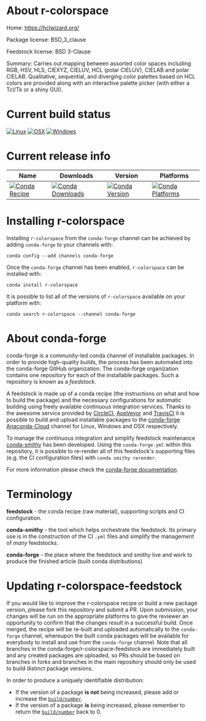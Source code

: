About r-colorspace
==================

Home: https://hclwizard.org/

Package license: BSD_3_clause

Feedstock license: BSD 3-Clause

Summary: Carries out mapping between assorted color spaces including RGB, HSV, HLS, CIEXYZ, CIELUV, HCL (polar CIELUV), CIELAB and polar CIELAB. Qualitative, sequential, and diverging color palettes based on HCL colors are provided along with an interactive palette picker (with either a Tcl/Tk or a shiny GUI).



Current build status
====================

[![Linux](https://img.shields.io/circleci/project/github/conda-forge/r-colorspace-feedstock/master.svg?label=Linux)](https://circleci.com/gh/conda-forge/r-colorspace-feedstock)
[![OSX](https://img.shields.io/travis/conda-forge/r-colorspace-feedstock/master.svg?label=macOS)](https://travis-ci.org/conda-forge/r-colorspace-feedstock)
[![Windows](https://img.shields.io/appveyor/ci/conda-forge/r-colorspace-feedstock/master.svg?label=Windows)](https://ci.appveyor.com/project/conda-forge/r-colorspace-feedstock/branch/master)

Current release info
====================

| Name | Downloads | Version | Platforms |
| --- | --- | --- | --- |
| [![Conda Recipe](https://img.shields.io/badge/recipe-r--colorspace-green.svg)](https://anaconda.org/conda-forge/r-colorspace) | [![Conda Downloads](https://img.shields.io/conda/dn/conda-forge/r-colorspace.svg)](https://anaconda.org/conda-forge/r-colorspace) | [![Conda Version](https://img.shields.io/conda/vn/conda-forge/r-colorspace.svg)](https://anaconda.org/conda-forge/r-colorspace) | [![Conda Platforms](https://img.shields.io/conda/pn/conda-forge/r-colorspace.svg)](https://anaconda.org/conda-forge/r-colorspace) |

Installing r-colorspace
=======================

Installing `r-colorspace` from the `conda-forge` channel can be achieved by adding `conda-forge` to your channels with:

```
conda config --add channels conda-forge
```

Once the `conda-forge` channel has been enabled, `r-colorspace` can be installed with:

```
conda install r-colorspace
```

It is possible to list all of the versions of `r-colorspace` available on your platform with:

```
conda search r-colorspace --channel conda-forge
```


About conda-forge
=================

conda-forge is a community-led conda channel of installable packages.
In order to provide high-quality builds, the process has been automated into the
conda-forge GitHub organization. The conda-forge organization contains one repository
for each of the installable packages. Such a repository is known as a *feedstock*.

A feedstock is made up of a conda recipe (the instructions on what and how to build
the package) and the necessary configurations for automatic building using freely
available continuous integration services. Thanks to the awesome service provided by
[CircleCI](https://circleci.com/), [AppVeyor](http://www.appveyor.com/)
and [TravisCI](https://travis-ci.org/) it is possible to build and upload installable
packages to the [conda-forge](https://anaconda.org/conda-forge)
[Anaconda-Cloud](http://docs.anaconda.org/) channel for Linux, Windows and OSX respectively.

To manage the continuous integration and simplify feedstock maintenance
[conda-smithy](http://github.com/conda-forge/conda-smithy) has been developed.
Using the ``conda-forge.yml`` within this repository, it is possible to re-render all of
this feedstock's supporting files (e.g. the CI configuration files) with ``conda smithy rerender``.

For more information please check the [conda-forge documentation](https://conda-forge.org/docs/).

Terminology
===========

**feedstock** - the conda recipe (raw material), supporting scripts and CI configuration.

**conda-smithy** - the tool which helps orchestrate the feedstock.
                   Its primary use is in the construction of the CI ``.yml`` files
                   and simplify the management of *many* feedstocks.

**conda-forge** - the place where the feedstock and smithy live and work to
                  produce the finished article (built conda distributions)


Updating r-colorspace-feedstock
===============================

If you would like to improve the r-colorspace recipe or build a new
package version, please fork this repository and submit a PR. Upon submission,
your changes will be run on the appropriate platforms to give the reviewer an
opportunity to confirm that the changes result in a successful build. Once
merged, the recipe will be re-built and uploaded automatically to the
`conda-forge` channel, whereupon the built conda packages will be available for
everybody to install and use from the `conda-forge` channel.
Note that all branches in the conda-forge/r-colorspace-feedstock are
immediately built and any created packages are uploaded, so PRs should be based
on branches in forks and branches in the main repository should only be used to
build distinct package versions.

In order to produce a uniquely identifiable distribution:
 * If the version of a package **is not** being increased, please add or increase
   the [``build/number``](http://conda.pydata.org/docs/building/meta-yaml.html#build-number-and-string).
 * If the version of a package **is** being increased, please remember to return
   the [``build/number``](http://conda.pydata.org/docs/building/meta-yaml.html#build-number-and-string)
   back to 0.